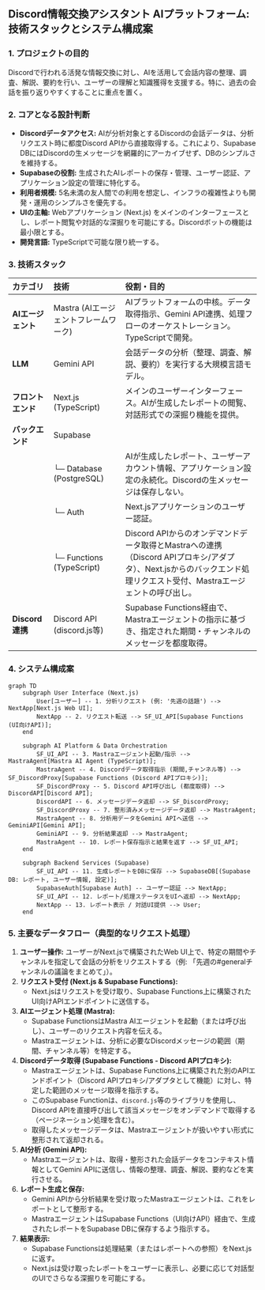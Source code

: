 ## Discord情報交換アシスタント AIプラットフォーム: 技術スタックとシステム構成案

### 1. プロジェクトの目的

Discordで行われる活発な情報交換に対し、AIを活用して会話内容の整理、調査、解説、要約を行い、ユーザーの理解と知識獲得を支援する。特に、過去の会話を振り返りやすくすることに重点を置く。

### 2. コアとなる設計判断

* **Discordデータアクセス:** AIが分析対象とするDiscordの会話データは、分析リクエスト時に都度Discord APIから直接取得する。これにより、Supabase DBにはDiscordの生メッセージを網羅的にアーカイブせず、DBのシンプルさを維持する。
* **Supabaseの役割:** 生成されたAIレポートの保存・管理、ユーザー認証、アプリケーション設定の管理に特化する。
* **利用者規模:** 5名未満の友人間での利用を想定し、インフラの複雑性よりも開発・運用のシンプルさを優先する。
* **UIの主軸:** Webアプリケーション (Next.js) をメインのインターフェースとし、レポート閲覧や対話的な深掘りを可能にする。Discordボットの機能は最小限とする。
* **開発言語:** TypeScriptで可能な限り統一する。

### 3. 技術スタック

| カテゴリ         | 技術                                 | 役割・目的                                                                                                                               |
| :--------------- | :----------------------------------- | :--------------------------------------------------------------------------------------------------------------------------------------- |
| **AIエージェント** | Mastra (AIエージェントフレームワーク) | AIプラットフォームの中核。データ取得指示、Gemini API連携、処理フローのオーケストレーション。TypeScriptで開発。                                              |
| **LLM** | Gemini API                           | 会話データの分析（整理、調査、解説、要約）を実行する大規模言語モデル。                                                                           |
| **フロントエンド** | Next.js (TypeScript)                 | メインのユーザーインターフェース。AIが生成したレポートの閲覧、対話形式での深掘り機能を提供。                                                              |
| **バックエンド** | Supabase                             |                                                                                                                                          |
|                  | └─ Database (PostgreSQL)             | AIが生成したレポート、ユーザーアカウント情報、アプリケーション設定の永続化。Discordの生メッセージは保存しない。                                               |
|                  | └─ Auth                              | Next.jsアプリケーションのユーザー認証。                                                                                                        |
|                  | └─ Functions (TypeScript)            | Discord APIからのオンデマンドデータ取得とMastraへの連携（Discord APIプロキシ/アダプタ）、Next.jsからのバックエンド処理リクエスト受付、Mastraエージェントの呼び出し。 |
| **Discord連携** | Discord API (discord.js等)         | Supabase Functions経由で、Mastraエージェントの指示に基づき、指定された期間・チャンネルのメッセージを都度取得。                                          |

### 4. システム構成案

```mermaid
graph TD
    subgraph User Interface (Next.js)
        User[ユーザー] -- 1. 分析リクエスト (例: '先週の話題') --> NextApp[Next.js Web UI];
        NextApp -- 2. リクエスト転送 --> SF_UI_API[Supabase Functions (UI向けAPI)];
    end

    subgraph AI Platform & Data Orchestration
        SF_UI_API -- 3. Mastraエージェント起動/指示 --> MastraAgent[Mastra AI Agent (TypeScript)];
        MastraAgent -- 4. Discordデータ取得指示 (期間,チャンネル等) --> SF_DiscordProxy[Supabase Functions (Discord APIプロキシ)];
        SF_DiscordProxy -- 5. Discord API呼び出し (都度取得) --> DiscordAPI[Discord API];
        DiscordAPI -- 6. メッセージデータ返却 --> SF_DiscordProxy;
        SF_DiscordProxy -- 7. 整形済みメッセージデータ返却 --> MastraAgent;
        MastraAgent -- 8. 分析用データをGemini APIへ送信 --> GeminiAPI[Gemini API];
        GeminiAPI -- 9. 分析結果返却 --> MastraAgent;
        MastraAgent -- 10. レポート保存指示と結果を返す --> SF_UI_API;
    end

    subgraph Backend Services (Supabase)
        SF_UI_API -- 11. 生成レポートをDBに保存 --> SupabaseDB[(Supabase DB: レポート, ユーザー情報, 設定)];
        SupabaseAuth[Supabase Auth] -- ユーザー認証 --> NextApp;
        SF_UI_API -- 12. レポート/処理ステータスをUIへ返却 --> NextApp;
        NextApp -- 13. レポート表示 / 対話UI提供 --> User;
    end
```

### 5. 主要なデータフロー（典型的なリクエスト処理）

1.  **ユーザー操作:** ユーザーがNext.jsで構築されたWeb UI上で、特定の期間やチャンネルを指定して会話の分析をリクエストする（例: 「先週の#generalチャンネルの議論をまとめて」）。
2.  **リクエスト受付 (Next.js & Supabase Functions):**
    * Next.jsはリクエストを受け取り、Supabase Functions上に構築されたUI向けAPIエンドポイントに送信する。
3.  **AIエージェント処理 (Mastra):**
    * Supabase FunctionsはMastra AIエージェントを起動（または呼び出し）、ユーザーのリクエスト内容を伝える。
    * Mastraエージェントは、分析に必要なDiscordメッセージの範囲（期間、チャンネル等）を特定する。
4.  **Discordデータ取得 (Supabase Functions - Discord APIプロキシ):**
    * Mastraエージェントは、Supabase Functions上に構築された別のAPIエンドポイント（Discord APIプロキシ/アダプタとして機能）に対し、特定した範囲のメッセージ取得を指示する。
    * このSupabase Functionは、`discord.js`等のライブラリを使用し、Discord APIを直接呼び出して該当メッセージをオンデマンドで取得する（ページネーション処理を含む）。
    * 取得したメッセージデータは、Mastraエージェントが扱いやすい形式に整形されて返却される。
5.  **AI分析 (Gemini API):**
    * Mastraエージェントは、取得・整形された会話データをコンテキスト情報としてGemini APIに送信し、情報の整理、調査、解説、要約などを実行させる。
6.  **レポート生成と保存:**
    * Gemini APIから分析結果を受け取ったMastraエージェントは、これをレポートとして整形する。
    * MastraエージェントはSupabase Functions（UI向けAPI）経由で、生成されたレポートをSupabase DBに保存するよう指示する。
7.  **結果表示:**
    * Supabase Functionsは処理結果（またはレポートへの参照）をNext.jsに返す。
    * Next.jsは受け取ったレポートをユーザーに表示し、必要に応じて対話型のUIでさらなる深掘りを可能にする。
